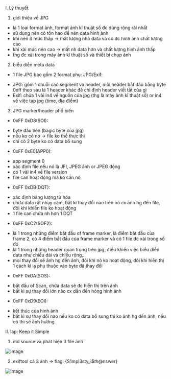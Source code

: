 I. Lý thuyết<br>
1. giới thiệu về JPG<br>
- là 1 loại format ảnh, format ảnh kĩ thuật số đc dùng rộng rãi nhất
- sử dụng nén có tổn hao để nén data hình ảnh
- khi nén ở mức thấp -> mất lượng nhỏ data và có đc hình ảnh chất lượng cao
- khi xài mức nén cao -> mất nh data hơn và chất lượng hình ảnh thấp
- thg đc xài trong máy ảnh kĩ thuật số và thiết bị chụp ảnh<br>

2. biểu diễn meta data<br>
- 1 file JPG bao gồm 2 format phụ: JPG/Exif:<br>
+ JPG: gồm 1 chuỗi các segment và header, mỗi header bắt đầu bằng byte 0xff theo sau là 1 header khác để chỉ định header viết tắt của gì
+ Exif: chứa 1 vài in4 về nguồn của jpg (thg là máy ảnh kĩ thuật số) or in4 về việc tạp jpg (time, địa điểm)<br>

3. JPG marker/header phổ biến<br>
- 0xFF 0xD8(SOI):<br>
+ byte đầu tiên (bagic byte của jpg)
+ nếu ko có nó -> file ko thể thực thi
+ chỉ có 2 byte ko có data bổ sung<br>
- 0xFF 0xE0(APP0):<br>
+ app segment 0
+ xác định file nếu nó là JFI, JPEG ảnh or JPEG động
+ có 1 vài in4 về file version
+ file can hoạt động mà ko cần nó<br>
- 0xFF 0xDB(DQT):<br>
+ xác định bảng lượng tử hóa
+ chứa data rất nhạy cảm, bất kì thay đổi nào trên nó cx ảnh hg đến file, đôi khi khiến file ko hoạt động
+ 1 file can chứa nh hơn 1 DQT<br>
- 0xFF 0xC2(SOF2):<br>
+ là 1 trong những điểm bắt đầu of frame marker, là điểm bắt đầu của frame 2, có 4 điểm bắt đầu của frame marker và có 1 file đc xài trong số đó
+ là 1 trong những header quan trọng trên jpg, điều khiển việc biểu diễn data như chiều dài và chiều rộng,..
+ mọi thay đổi sẽ ảnh hg đến ảnh, đôi khi nó ko hoạt động, đôi khi hiển thị 1 cách kì lạ phụ thuộc vào byte đã thay đổi<br>
- 0xFF 0xDA(SOS):<br>
+ bắt đầu of Scan, chứa data sẽ đc hiển thị trên ảnh
+ bất kì sự thay đổi lớn nào cx dẫn đến hỏng hình ảnh<br>
- 0xFF 0xD9(EOI):<br>
+ kết thúc của hình ảnh
+ bất kì sự thay đổi nào nếu ko có data bổ sung thì ko ảnh hg đến ảnh, nếu có thì sẽ ảnh hưởng<br>

II. lap: Keep it Simple<br>
1. mở source và phát hiện 3 file ảnh<br>

![image](https://github.com/user-attachments/assets/74c37f2d-2c8a-4c4c-ac07-bd0882b4a709)<br>

2. exiftool cả 3 ảnh -> flag: {S1mpl3sty_i$_th_@nswer}<br>

![image](https://github.com/user-attachments/assets/34c8b961-8190-4375-a5f2-9adeb2c77462)<br>
